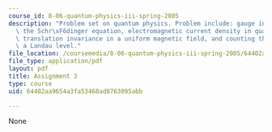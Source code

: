 ```yaml
---
course_id: 8-06-quantum-physics-iii-spring-2005
description: "Problem set on quantum physics. Problem include: gauge invariance and\
  \ the Schr\xF6dinger equation, electromagnetic current density in quantum mechanics,\
  \ translation invariance in a uniform magnetic field, and counting the states in\
  \ a Landau level."
file_location: /coursemedia/8-06-quantum-physics-iii-spring-2005/64402aa9654a3fa53468ad0763095abb_ps3.pdf
file_type: application/pdf
layout: pdf
title: Assignment 3
type: course
uid: 64402aa9654a3fa53468ad0763095abb

---
```

None